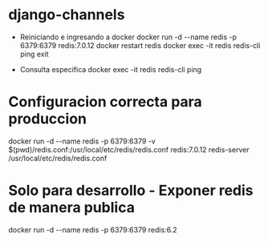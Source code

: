 # django-channels

- Reiniciando e ingresando a docker
  docker run -d --name redis -p 6379:6379 redis:7.0.12
  docker restart redis
  docker exec -it redis redis-cli
  ping
  exit

- Consulta especifica
  docker exec -it redis redis-cli ping

# Configuracion correcta para produccion

docker run -d --name redis -p 6379:6379 -v $(pwd)/redis.conf:/usr/local/etc/redis/redis.conf redis:7.0.12 redis-server /usr/local/etc/redis/redis.conf

# Solo para desarrollo - Exponer redis de manera publica

docker run -d --name redis -p 6379:6379 redis:6.2

